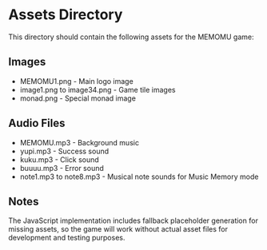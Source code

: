 # Assets Directory

This directory should contain the following assets for the MEMOMU game:

## Images
- MEMOMU1.png - Main logo image
- image1.png to image34.png - Game tile images
- monad.png - Special monad image

## Audio Files  
- MEMOMU.mp3 - Background music
- yupi.mp3 - Success sound
- kuku.mp3 - Click sound
- buuuu.mp3 - Error sound
- note1.mp3 to note8.mp3 - Musical note sounds for Music Memory mode

## Notes
The JavaScript implementation includes fallback placeholder generation for missing assets, so the game will work without actual asset files for development and testing purposes.
